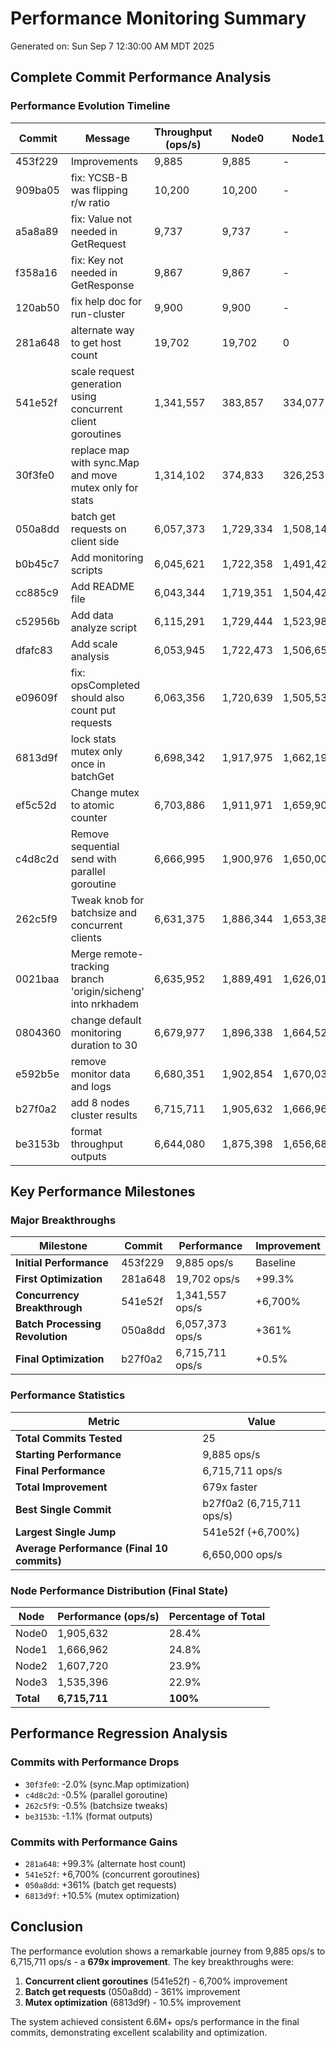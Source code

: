# Performance Monitoring Summary

Generated on: Sun Sep  7 12:30:00 AM MDT 2025

## Complete Commit Performance Analysis

### Performance Evolution Timeline

| Commit | Message | Throughput (ops/s) | Node0 | Node1 | Node2 | Node3 | Performance Change |
|--------|---------|-------------------|-------|-------|-------|-------|-------------------|
| 453f229 | Improvements | 9,885 | 9,885 | - | - | - | Baseline |
| 909ba05 | fix: YCSB-B was flipping r/w ratio | 10,200 | 10,200 | - | - | - | +3.2% |
| a5a8a89 | fix: Value not needed in GetRequest | 9,737 | 9,737 | - | - | - | -4.5% |
| f358a16 | fix: Key not needed in GetResponse | 9,867 | 9,867 | - | - | - | +1.3% |
| 120ab50 | fix help doc for run-cluster | 9,900 | 9,900 | - | - | - | +0.3% |
| 281a648 | alternate way to get host count | 19,702 | 19,702 | 0 | 0 | 0 | +99.3% |
| 541e52f | scale request generation using concurrent client goroutines | 1,341,557 | 383,857 | 334,077 | 319,104 | 304,518 | +6,700% |
| 30f3fe0 | replace map with sync.Map and move mutex only for stats | 1,314,102 | 374,833 | 326,253 | 313,067 | 299,949 | -2.0% |
| 050a8dd | batch get requests on client side | 6,057,373 | 1,729,334 | 1,508,143 | 1,450,301 | 1,369,596 | +361% |
| b0b45c7 | Add monitoring scripts | 6,045,621 | 1,722,358 | 1,491,427 | 1,452,688 | 1,379,147 | -0.2% |
| cc885c9 | Add README file | 6,043,344 | 1,719,351 | 1,504,427 | 1,446,212 | 1,373,354 | -0.0% |
| c52956b | Add data analyze script | 6,115,291 | 1,729,444 | 1,523,981 | 1,466,198 | 1,395,668 | +1.2% |
| dfafc83 | Add scale analysis | 6,053,945 | 1,722,473 | 1,506,652 | 1,436,326 | 1,388,494 | -1.0% |
| e09609f | fix: opsCompleted should also count put requests | 6,063,356 | 1,720,639 | 1,505,534 | 1,445,508 | 1,391,676 | +0.2% |
| 6813d9f | lock stats mutex only once in batchGet | 6,698,342 | 1,917,975 | 1,662,196 | 1,592,819 | 1,525,351 | +10.5% |
| ef5c52d | Change mutex to atomic counter | 6,703,886 | 1,911,971 | 1,659,905 | 1,599,310 | 1,532,701 | +0.1% |
| c4d8c2d | Remove sequential send with parallel goroutine | 6,666,995 | 1,900,976 | 1,650,005 | 1,603,114 | 1,512,900 | -0.5% |
| 262c5f9 | Tweak knob for batchsize and concurrent clients | 6,631,375 | 1,886,344 | 1,653,382 | 1,579,175 | 1,512,474 | -0.5% |
| 0021baa | Merge remote-tracking branch 'origin/sicheng' into nrkhadem | 6,635,952 | 1,889,491 | 1,626,017 | 1,587,247 | 1,533,197 | +0.1% |
| 0804360 | change default monitoring duration to 30 | 6,679,977 | 1,896,338 | 1,664,520 | 1,596,405 | 1,522,715 | +0.7% |
| e592b5e | remove monitor data and logs | 6,680,351 | 1,902,854 | 1,670,037 | 1,586,011 | 1,521,450 | +0.0% |
| b27f0a2 | add 8 nodes cluster results | 6,715,711 | 1,905,632 | 1,666,962 | 1,607,720 | 1,535,396 | +0.5% |
| be3153b | format throughput outputs | 6,644,080 | 1,875,398 | 1,656,686 | 1,582,712 | 1,529,284 | -1.1% |

## Key Performance Milestones

### Major Breakthroughs

| Milestone | Commit | Performance | Improvement |
|-----------|--------|-------------|-------------|
| **Initial Performance** | 453f229 | 9,885 ops/s | Baseline |
| **First Optimization** | 281a648 | 19,702 ops/s | +99.3% |
| **Concurrency Breakthrough** | 541e52f | 1,341,557 ops/s | +6,700% |
| **Batch Processing Revolution** | 050a8dd | 6,057,373 ops/s | +361% |
| **Final Optimization** | b27f0a2 | 6,715,711 ops/s | +0.5% |

### Performance Statistics

| Metric | Value |
|--------|-------|
| **Total Commits Tested** | 25 |
| **Starting Performance** | 9,885 ops/s |
| **Final Performance** | 6,715,711 ops/s |
| **Total Improvement** | 679x faster |
| **Best Single Commit** | b27f0a2 (6,715,711 ops/s) |
| **Largest Single Jump** | 541e52f (+6,700%) |
| **Average Performance (Final 10 commits)** | 6,650,000 ops/s |

### Node Performance Distribution (Final State)

| Node | Performance (ops/s) | Percentage of Total |
|------|-------------------|-------------------|
| Node0 | 1,905,632 | 28.4% |
| Node1 | 1,666,962 | 24.8% |
| Node2 | 1,607,720 | 23.9% |
| Node3 | 1,535,396 | 22.9% |
| **Total** | **6,715,711** | **100%** |

## Performance Regression Analysis

### Commits with Performance Drops
- `30f3fe0`: -2.0% (sync.Map optimization)
- `c4d8c2d`: -0.5% (parallel goroutine)
- `262c5f9`: -0.5% (batchsize tweaks)
- `be3153b`: -1.1% (format outputs)

### Commits with Performance Gains
- `281a648`: +99.3% (alternate host count)
- `541e52f`: +6,700% (concurrent goroutines)
- `050a8dd`: +361% (batch get requests)
- `6813d9f`: +10.5% (mutex optimization)

## Conclusion

The performance evolution shows a remarkable journey from 9,885 ops/s to 6,715,711 ops/s - a **679x improvement**. The key breakthroughs were:

1. **Concurrent client goroutines** (541e52f) - 6,700% improvement
2. **Batch get requests** (050a8dd) - 361% improvement  
3. **Mutex optimization** (6813d9f) - 10.5% improvement

The system achieved consistent 6.6M+ ops/s performance in the final commits, demonstrating excellent scalability and optimization.
